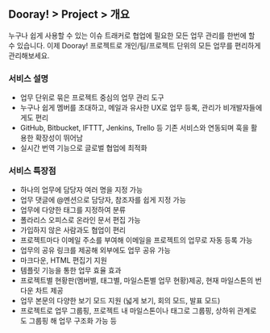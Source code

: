 ## Dooray! > Project > 개요  

누구나 쉽게 사용할 수 있는 이슈 트래커로 협업에 필요한 모든 업무 관리를 한번에 할 수 있습니다.
이제 Dooray! 프로젝트로 개인/팀/프로젝트 단위의 모든 업무를 편리하게 관리해보세요.

### 서비스 설명 

- 업무 단위로 묶은 프로젝트 중심의 업무 관리 도구
- 누구나 쉽게 멤버를 초대하고, 메일과 유사한 UX로 업무 등록, 관리가 비개발자들에게도 편리 
- GitHub, Bitbucket, IFTTT, Jenkins, Trello 등 기존 서비스와 연동되며 훅을 활용한 확장성이 뛰어남
- 실시간 번역 기능으로 글로벌 협업에 최적화

### 서비스 특장점 

- 하나의 업무에 담당자 여러 명을 지정 가능
- 업무 댓글에 @멘션으로 담당자, 참조자를 쉽게 지정 가능 
- 업무에 다양한 태그를 지정하여 분류 
- 폴라리스 오피스로 온라인 문서 편집 가능 
- 가입하지 않은 사람과도 협업이 편리 
- 프로젝트마다 이메일 주소를 부여해 이메일을 프로젝트의 업무로 자동 등록 가능 
- 업무의 공유 링크를 제공해 외부에도 업무 공유 가능 
- 마크다운, HTML 편집기 지원 
- 템플릿 기능을 통한 업무 효율 효과  
- 프로젝트별 현황판(멤버별, 태그별, 마일스톤별 업무 현황)제공, 현재 마일스톤의 번다운 차트 제공
- 업무 본문의 다양한 보기 모드 지원 (넓게 보기, 회의 모드, 발표 모드) 
- 프로젝트로 업무 그룹핑, 프로젝트 내 마일스톤이나 태그로 그룹핑, 상하위 관계로도 그룹핑 해 업무 구조화 가능 등





